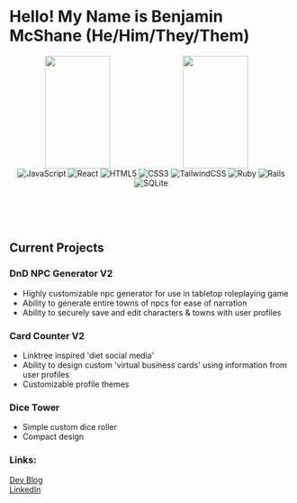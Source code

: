 # **Hello! My Name is Benjamin McShane (He/Him/They/Them)**
<p align="center">
  <img align="left" width="48%" height="200vh" style="margin_left:25%" src="https://github-readme-stats.vercel.app/api?username=BMMcShane&show_icons=true&theme=dracula"/>

  <img align="left" width="48%" height="200vh" style="margin_left:25%" src="https://github-readme-stats.vercel.app/api/top-langs/?username=BMMcShane&layout=compact&theme=dracula"/>
</p>
 
<br/><br/><br/><br/><br/><br/><br/><br/><br/>

 <p align="center">
  <img alt="JavaScript" src="https://img.shields.io/badge/javascript-%23323330.svg?style=for-the-badge&logo=javascript&logoColor=%23F7DF1E" />
  <img alt="React" src="https://img.shields.io/badge/react-%2320232a.svg?style=for-the-badge&logo=react&logoColor=%2361DAFB" />
  <img alt="HTML5" src="https://img.shields.io/badge/html5-%23E34F26.svg?style=for-the-badge&logo=html5&logoColor=white" />
  <img alt="CSS3" src="https://img.shields.io/badge/css3-%231572B6.svg?style=for-the-badge&logo=css3&logoColor=white" />
  <img alt="TailwindCSS" src="https://img.shields.io/badge/tailwindcss-%2338B2AC.svg?style=for-the-badge&logo=tailwind-css&logoColor=white" />
  <img alt="Ruby" src="https://img.shields.io/badge/ruby-%23CC342D.svg?style=for-the-badge&logo=ruby&logoColor=white" />
  <img alt="Rails" src="https://img.shields.io/badge/rails-%23CC0000.svg?style=for-the-badge&logo=ruby-on-rails&logoColor=white" />
  <img alt="SQLite" src="https://img.shields.io/badge/sqlite-%2307405e.svg?style=for-the-badge&logo=sqlite&logoColor=white" />
 </p>
 
 <br/><br/><br/>


## Current Projects

### DnD NPC Generator V2

- Highly customizable npc generator for use in tabletop roleplaying game
- Ability to generate entire towns of npcs for ease of narration
- Ability to securely save and edit characters & towns with user profiles

### Card Counter V2

- Linktree inspired 'diet social media' 
- Ability to design custom 'virtual business cards' using information from user profiles
- Customizable profile themes

### Dice Tower

- Simple custom dice roller
- Compact design

### Links:

[Dev Blog](https://dev.to/bmmcshane)
<br/>
[LinkedIn](https://www.linkedin.com/in/benjamin-mcshane/)
